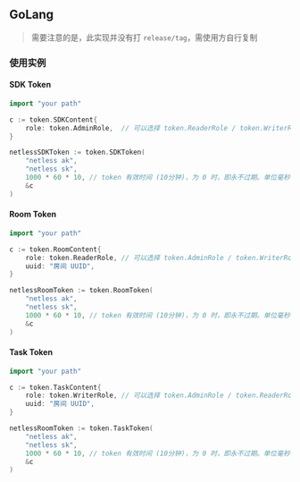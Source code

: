 ## GoLang

> 需要注意的是，此实现并没有打 `release/tag`，需使用方自行复制

### 使用实例

#### SDK Token

```go
import "your path"

c := token.SDKContent{
    role: token.AdminRole,  // 可以选择 token.ReaderRole / token.WriterRole
}

netlessSDKToken := token.SDKToken(
    "netless ak",
    "netless sk",
    1000 * 60 * 10, // token 有效时间 (10分钟)，为 0 时，即永不过期。单位毫秒
    &c
)
```

#### Room Token

```go
import "your path"

c := token.RoomContent{
    role: token.ReaderRole, // 可以选择 token.AdminRole / token.WriterRole
    uuid: "房间 UUID",
}

netlessRoomToken := token.RoomToken(
    "netless ak",
    "netless sk",
    1000 * 60 * 10, // token 有效时间 (10分钟)，为 0 时，即永不过期。单位毫秒
    &c
)
```

#### Task Token

```go
import "your path"

c := token.TaskContent{
    role: token.WriterRole, // 可以选择 token.AdminRole / token.ReaderRole
    uuid: "房间 UUID",
}

netlessRoomToken := token.TaskToken(
    "netless ak",
    "netless sk",
    1000 * 60 * 10, // token 有效时间 (10分钟)，为 0 时，即永不过期。单位毫秒
    &c
)
```
